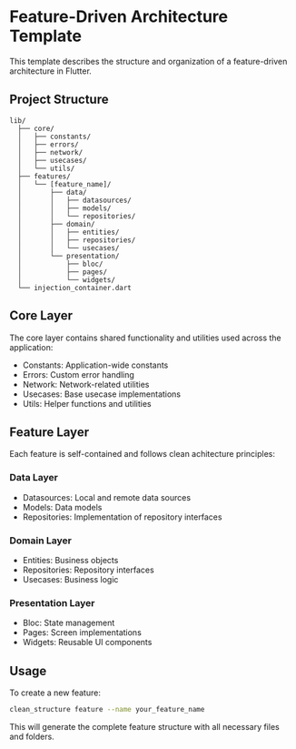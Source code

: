 # Feature-Driven Architecture Template

This template describes the structure and organization of a feature-driven architecture in Flutter.

## Project Structure

```
lib/
  ├── core/
  │   ├── constants/
  │   ├── errors/
  │   ├── network/
  │   ├── usecases/
  │   └── utils/
  ├── features/
  │   └── [feature_name]/
  │       ├── data/
  │       │   ├── datasources/
  │       │   ├── models/
  │       │   └── repositories/
  │       ├── domain/
  │       │   ├── entities/
  │       │   ├── repositories/
  │       │   └── usecases/
  │       └── presentation/
  │           ├── bloc/
  │           ├── pages/
  │           └── widgets/
  └── injection_container.dart
```

## Core Layer
The core layer contains shared functionality and utilities used across the application:
- Constants: Application-wide constants
- Errors: Custom error handling
- Network: Network-related utilities
- Usecases: Base usecase implementations
- Utils: Helper functions and utilities

## Feature Layer
Each feature is self-contained and follows clean achitecture principles:

### Data Layer
- Datasources: Local and remote data sources
- Models: Data models
- Repositories: Implementation of repository interfaces

### Domain Layer
- Entities: Business objects
- Repositories: Repository interfaces
- Usecases: Business logic

### Presentation Layer
- Bloc: State management
- Pages: Screen implementations
- Widgets: Reusable UI components

## Usage
To create a new feature:
```bash
clean_structure feature --name your_feature_name
```

This will generate the complete feature structure with all necessary files and folders. 